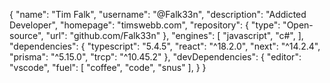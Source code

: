 {
  "name": "Tim Falk",
  "username": "@Falk33n",
  "description": "Addicted Developer",
  "homepage": "timswebb.com",
  "repository": {
    "type": "Open-source",
    "url": "github.com/Falk33n"
  },
  "engines": [
    "javascript",
    "c#",
  ],
  "dependencies": {
    "typescript": "5.4.5",
    "react": "^18.2.0",
    "next": "^14.2.4",
    "prisma": "^5.15.0",
    "trcp": "^10.45.2"
  },
  "devDependencies": {
    "editor": "vscode",
    "fuel": [
      "coffee",
      "code",
      "snus"
    ],
  }
}
